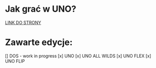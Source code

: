 # Jak grać w UNO?
<a href="https://htmlpreview.github.io/?https://raw.githubusercontent.com/IVDamianVI/Instrukcje-UNO-Wszystkie-Edycje/main/uno.html">LINK DO STRONY</a>

# Zawarte edycje:
[] DOS - work in progress
[x] UNO
[x] UNO ALL WILDS
[x] UNO FLEX
[x] UNO FLIP
